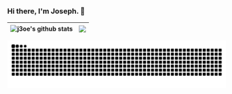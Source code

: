 ### Hi there, I'm Joseph. 👋

| <img align="center" src="https://github-readme-stats-p41f.vercel.app/api?username=j30e&show_icons=true&include_all_commits=true&theme=transparent&hide_border=true" alt="j3oe's github stats" /> | <img align="center" src="https://github-readme-stats-p41f.vercel.app/api/top-langs/?username=j3oe&layout=compact&theme=transparent&hide_border=true" /> |
| ------------- | ------------- |


<picture>
  <source media="(prefers-color-scheme: dark)" srcset="https://raw.githubusercontent.com/j3oe/j3oe/output/github-contribution-grid-snake-dark.svg">
  <source media="(prefers-color-scheme: light)" srcset="https://raw.githubusercontent.com/j3oe/j3oe/output/github-contribution-grid-snake.svg">
  <img alt="github contribution grid snake animation" src="https://raw.githubusercontent.com/j3oe/j3oe/output/github-contribution-grid-snake.svg">
</picture>
